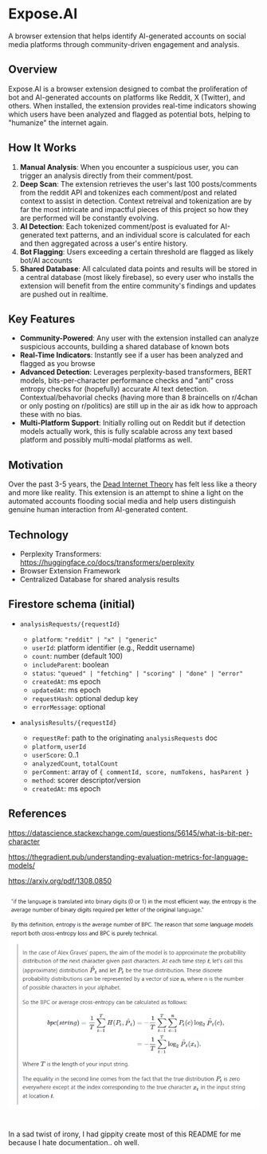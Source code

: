 # Expose.AI

A browser extension that helps identify AI-generated accounts on social media platforms through community-driven engagement and analysis.

## Overview

Expose.AI is a browser extension designed to combat the proliferation of bot and AI-generated accounts on platforms like Reddit, X (Twitter), and others. When installed, the extension provides real-time indicators showing which users have been analyzed and flagged as potential bots, helping to "humanize" the internet again.

## How It Works

1. **Manual Analysis**: When you encounter a suspicious user, you can trigger an analysis directly from their comment/post.
2. **Deep Scan**: The extension retrieves the user's last 100 posts/comments from the reddit API and tokenizes each comment/post and related context to assist in detection. Context retreival and tokenization are by far the most intricate and impactful pieces of this project so how they are performed will be constantly evolving.
3. **AI Detection**: Each tokenized comment/post is evaluated for AI-generated text patterns, and an individual score is calculated for each and then aggregated across a user's entire history.
4. **Bot Flagging**: Users exceeding a certain threshold are flagged as likely bot/AI accounts
5. **Shared Database**: All calculated data points and results will be stored in a central database (most likely firebase), so every user who installs the extension will benefit from the entire community's findings and updates are pushed out in realtime.

## Key Features

- **Community-Powered**: Any user with the extension installed can analyze suspicious accounts, building a shared database of known bots
- **Real-Time Indicators**: Instantly see if a user has been analyzed and flagged as you browse
- **Advanced Detection**: Leverages perplexity-based transformers, BERT models, bits-per-character performance checks and "anti" cross entropy checks for (hopefully) accurate AI text detection. Contextual/behavorial checks (having more than 8 braincells on r/4chan or only posting on r/politics) are still up in the air as idk how to approach these with no bias.
- **Multi-Platform Support**: Initially rolling out on Reddit but if detection models actually work, this is fully scalable across any text based platform and possibly multi-modal platforms as well.

## Motivation

Over the past 3-5 years, the [Dead Internet Theory](https://en.wikipedia.org/wiki/Dead_Internet_theory) has felt less like a theory and more like reality. This extension is an attempt to shine a light on the automated accounts flooding social media and help users distinguish genuine human interaction from AI-generated content.

## Technology

- Perplexity Transformers: https://huggingface.co/docs/transformers/perplexity
- Browser Extension Framework
- Centralized Database for shared analysis results

## Firestore schema (initial)

- `analysisRequests/{requestId}`

  - `platform`: `"reddit" | "x" | "generic"`
  - `userId`: platform identifier (e.g., Reddit username)
  - `count`: number (default 100)
  - `includeParent`: boolean
  - `status`: `"queued" | "fetching" | "scoring" | "done" | "error"`
  - `createdAt`: ms epoch
  - `updatedAt`: ms epoch
  - `requestHash`: optional dedup key
  - `errorMessage`: optional

- `analysisResults/{requestId}`
  - `requestRef`: path to the originating `analysisRequests` doc
  - `platform`, `userId`
  - `userScore`: 0..1
  - `analyzedCount`, `totalCount`
  - `perComment`: array of `{ commentId, score, numTokens, hasParent }`
  - `method`: scorer descriptor/version
  - `createdAt`: ms epoch

## References

https://datascience.stackexchange.com/questions/56145/what-is-bit-per-character

https://thegradient.pub/understanding-evaluation-metrics-for-language-models/

https://arxiv.org/pdf/1308.0850

![Bits-per-character](./images/bpc.png)

#

In a sad twist of irony, I had gippity create most of this README for me because I hate documentation.. oh well.
